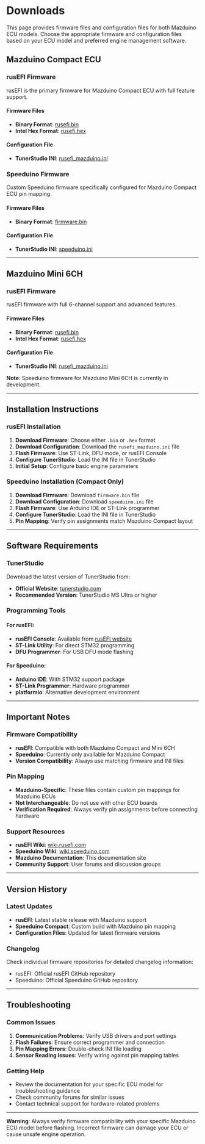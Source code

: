 # Downloads

This page provides firmware files and configuration files for both Mazduino ECU models. Choose the appropriate firmware and configuration files based on your ECU model and preferred engine management software.

## Mazduino Compact ECU

### rusEFI Firmware
rusEFI is the primary firmware for Mazduino Compact ECU with full feature support.

#### Firmware Files
- **Binary Format**: [rusefi.bin](files/rusefi/rusefi.bin)
- **Intel Hex Format**: [rusefi.hex](files/rusefi/rusefi.hex)

#### Configuration File
- **TunerStudio INI**: [rusefi_mazduino.ini](files/rusefi/rusefi_mazduino.ini)

### Speeduino Firmware
Custom Speeduino firmware specifically configured for Mazduino Compact ECU pin mapping.

#### Firmware Files
- **Binary Format**: [firmware.bin](files/speeduino/mazduino_compact/firmware.bin)

#### Configuration File
- **TunerStudio INI**: [speeduino.ini](files/speeduino/mazduino_compact/speeduino.ini)

---

## Mazduino Mini 6CH

### rusEFI Firmware
rusEFI firmware with full 6-channel support and advanced features.

#### Firmware Files
- **Binary Format**: [rusefi.bin](files/rusefi/rusefi.bin)
- **Intel Hex Format**: [rusefi.hex](files/rusefi/rusefi.hex)

#### Configuration File
- **TunerStudio INI**: [rusefi_mazduino.ini](files/rusefi/rusefi_mazduino.ini)

**Note**: Speeduino firmware for Mazduino Mini 6CH is currently in development.

---

## Installation Instructions

### rusEFI Installation

1. **Download Firmware**: Choose either `.bin` or `.hex` format
2. **Download Configuration**: Download the `rusefi_mazduino.ini` file
3. **Flash Firmware**: Use ST-Link, DFU mode, or rusEFI Console
4. **Configure TunerStudio**: Load the INI file in TunerStudio
5. **Initial Setup**: Configure basic engine parameters

### Speeduino Installation (Compact Only)

1. **Download Firmware**: Download `firmware.bin` file
2. **Download Configuration**: Download `speeduino.ini` file
3. **Flash Firmware**: Use Arduino IDE or ST-Link programmer
4. **Configure TunerStudio**: Load the INI file in TunerStudio
5. **Pin Mapping**: Verify pin assignments match Mazduino Compact layout

---

## Software Requirements

### TunerStudio
Download the latest version of TunerStudio from:
- **Official Website**: [tunerstudio.com](https://www.tunerstudio.com/index.php/downloads)
- **Recommended Version**: TunerStudio MS Ultra or higher

### Programming Tools

#### For rusEFI:
- **rusEFI Console**: Available from [rusEFI website](https://rusefi.com)
- **ST-Link Utility**: For direct STM32 programming
- **DFU Programmer**: For USB DFU mode flashing

#### For Speeduino:
- **Arduino IDE**: With STM32 support package
- **ST-Link Programmer**: Hardware programmer
- **platformio**: Alternative development environment

---

## Important Notes

### Firmware Compatibility
- **rusEFI**: Compatible with both Mazduino Compact and Mini 6CH
- **Speeduino**: Currently only available for Mazduino Compact
- **Version Compatibility**: Always use matching firmware and INI files

### Pin Mapping
- **Mazduino-Specific**: These files contain custom pin mappings for Mazduino ECUs
- **Not Interchangeable**: Do not use with other ECU boards
- **Verification Required**: Always verify pin assignments before connecting hardware

### Support Resources
- **rusEFI Wiki**: [wiki.rusefi.com](https://wiki.rusefi.com)
- **Speeduino Wiki**: [wiki.speeduino.com](https://wiki.speeduino.com)
- **Mazduino Documentation**: This documentation site
- **Community Support**: User forums and discussion groups

---

## Version History

### Latest Updates
- **rusEFI**: Latest stable release with Mazduino support
- **Speeduino Compact**: Custom build with Mazduino pin mapping
- **Configuration Files**: Updated for latest firmware versions

### Changelog
Check individual firmware repositories for detailed changelog information:
- rusEFI: Official rusEFI GitHub repository
- Speeduino: Official Speeduino GitHub repository

---

## Troubleshooting

### Common Issues
1. **Communication Problems**: Verify USB drivers and port settings
2. **Flash Failures**: Ensure correct programmer and connection
3. **Pin Mapping Errors**: Double-check INI file loading
4. **Sensor Reading Issues**: Verify wiring against pin mapping tables

### Getting Help
- Review the documentation for your specific ECU model for troubleshooting guidance
- Check community forums for similar issues
- Contact technical support for hardware-related problems

---

**Warning**: Always verify firmware compatibility with your specific Mazduino ECU model before flashing. Incorrect firmware can damage your ECU or cause unsafe engine operation.